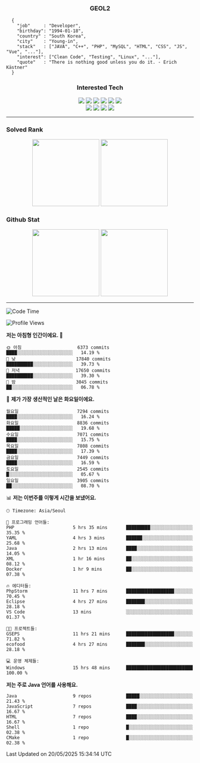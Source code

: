 <div align="center">

  ### GEOL2
</div>

```
  {
    "job"     : "Developer",
    "birthday": "1994-01-18",
    "country" : "South Korea",
    "city"    : "Young-in",
    "stack"   : ["JAVA", "C++", "PHP", "MySQL", "HTML", "CSS", "JS", "Vue", "..."],
    "interest": ["Clean Code", "Testing", "Linux", "..."], 
    "quote"   : "There is nothing good unless you do it. - Erich Kästner"
  }
  ```
  
<div align="center">
  
  ### Interested Tech
  
  <img src="https://img.shields.io/badge/Laravel-F05340?style=flat-square&logo=Laravel&logoColor=white">
  <img src="https://img.shields.io/badge/SpringBoot-6DB33F?style=flat-square&logo=SpringBoot&logoColor=white">
  <img src="https://img.shields.io/badge/-NestJs-ea2845?style=flat-square&logo=nestjs&logoColor=white">
  <img src="https://img.shields.io/badge/Express-000000?style=flat-square&logo=Express&logoColor=white">
  <img src="https://img.shields.io/badge/Three.js-000000?style=flat-square&logo=Three.js&logoColor=white">
  <img src="https://img.shields.io/badge/OpenAI-%23412991?style=flat-square&logo=openai&logoColor=white">
  <br>
  <img src="https://img.shields.io/badge/Java-ED8B00?style=flat-square&logo=openjdk&logoColor=white">
  <img src="https://img.shields.io/badge/JavaScript-F7DF1E?style=flat-square&logo=JavaScript&logoColor=black">
  <img src="https://img.shields.io/badge/TypeScript-007acc?style=flat-square&logo=TypeScript&logoColor=black">
  <img src="https://img.shields.io/badge/MySQL-4479A1?style=flat-square&logo=mysql&logoColor=white"><br>

</div>

------------

  ### Solved Rank
  
  <div align="center">
    <img height="180em" src="https://mazassumnida.wtf/api/v2/generate_badge?boj=geol2">
    <img height="180em" src="https://leetcard.jacoblin.cool/Geol2?theme=light&font=Gugi&border=0&radius=20">
  </div>
  
  ### Github Stat 
  <div align="center">
    <img height="180em" src="https://github-readme-stats-git-masterrstaa-rickstaa.vercel.app/api?username=geol2&show_icons=true&theme=dark">
    <img height="180em" src="https://github-readme-stats-git-masterrstaa-rickstaa.vercel.app/api/top-langs/?username=geol2&show_icons=true&hide=css,scss,html&layout=compact&theme=dark&count_private=true&langs_count=8">
  </div>
  
------------
<!--START_SECTION:waka-->
![Code Time](http://img.shields.io/badge/Code%20Time-4%2C141%20hrs%2033%20mins-blue)

![Profile Views](http://img.shields.io/badge/Profile%20Views-0-blue)

**저는 아침형 인간이에요. 🐤** 

```text
🌞 아침                     6373 commits        ████░░░░░░░░░░░░░░░░░░░░░   14.19 % 
🌆 낮　                     17840 commits       ██████████░░░░░░░░░░░░░░░   39.73 % 
🌃 저녁                     17650 commits       ██████████░░░░░░░░░░░░░░░   39.30 % 
🌙 밤　                     3045 commits        ██░░░░░░░░░░░░░░░░░░░░░░░   06.78 % 
```
📅 **제가 가장 생산적인 날은 화요일이에요.** 

```text
월요일                      7294 commits        ████░░░░░░░░░░░░░░░░░░░░░   16.24 % 
화요일                      8836 commits        █████░░░░░░░░░░░░░░░░░░░░   19.68 % 
수요일                      7071 commits        ████░░░░░░░░░░░░░░░░░░░░░   15.75 % 
목요일                      7808 commits        ████░░░░░░░░░░░░░░░░░░░░░   17.39 % 
금요일                      7449 commits        ████░░░░░░░░░░░░░░░░░░░░░   16.59 % 
토요일                      2545 commits        █░░░░░░░░░░░░░░░░░░░░░░░░   05.67 % 
일요일                      3905 commits        ██░░░░░░░░░░░░░░░░░░░░░░░   08.70 % 
```


📊 **저는 이번주를 이렇게 시간을 보냈어요.** 

```text
🕑︎ Timezone: Asia/Seoul

💬 프로그래밍 언어들: 
PHP                      5 hrs 35 mins       █████████░░░░░░░░░░░░░░░░   35.35 % 
YAML                     4 hrs 3 mins        ██████░░░░░░░░░░░░░░░░░░░   25.68 % 
Java                     2 hrs 13 mins       ████░░░░░░░░░░░░░░░░░░░░░   14.05 % 
XML                      1 hr 16 mins        ██░░░░░░░░░░░░░░░░░░░░░░░   08.12 % 
Docker                   1 hr 9 mins         ██░░░░░░░░░░░░░░░░░░░░░░░   07.38 % 

🔥 에디터들: 
PhpStorm                 11 hrs 7 mins       ██████████████████░░░░░░░   70.45 % 
Eclipse                  4 hrs 27 mins       ███████░░░░░░░░░░░░░░░░░░   28.18 % 
VS Code                  13 mins             ░░░░░░░░░░░░░░░░░░░░░░░░░   01.37 % 

🐱‍💻 프로젝트들: 
GSEPS                    11 hrs 21 mins      ██████████████████░░░░░░░   71.82 % 
ecofood                  4 hrs 27 mins       ███████░░░░░░░░░░░░░░░░░░   28.18 % 

💻 운영 체제들: 
Windows                  15 hrs 48 mins      █████████████████████████   100.00 % 
```

**저는 주로 Java 언어를 사용해요.** 

```text
Java                     9 repos             █████░░░░░░░░░░░░░░░░░░░░   21.43 % 
JavaScript               7 repos             ████░░░░░░░░░░░░░░░░░░░░░   16.67 % 
HTML                     7 repos             ████░░░░░░░░░░░░░░░░░░░░░   16.67 % 
Shell                    1 repo              █░░░░░░░░░░░░░░░░░░░░░░░░   02.38 % 
CMake                    1 repo              █░░░░░░░░░░░░░░░░░░░░░░░░   02.38 % 
```




 Last Updated on 20/05/2025 15:34:14 UTC
<!--END_SECTION:waka-->

<div align="center">
  
  <!-- [![Hits](https://hits.seeyoufarm.com/api/count/incr/badge.svg?url=https%3A%2F%2Fgithub.com%2Fgeol2&count_bg=%2379C83D&title_bg=%23555555&icon=myspace.svg&icon_color=%23E7E7E7&title=hits&edge_flat=false)](https://hits.seeyoufarm.com) -->
  
</div>

<!--
**Geol2/Geol2** is a ✨ _special_ ✨ repository because its `README.md` (this file) appears on your GitHub profile.

Here are some ideas to get you started:
- 🔭 I’m currently working on ...
- 🌱 I’m currently learning ...
- 👯 I’m looking to collaborate on ...
- 🤔 I’m looking for help with ...
- 💬 Ask me about ...
- 📫 How to reach me: ...
- 😄 Pronouns: ...
- ⚡ Fun fact: ...
-->
